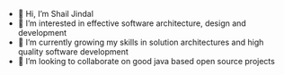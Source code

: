 - 👋 Hi, I’m Shail Jindal
- 👀 I’m interested in effective software architecture, design and development
- 🌱 I’m currently growing my skills in solution architectures and high quality software development
- 💞️ I’m looking to collaborate on good java based open source projects


<!---
atrsfo/atrsfo is a ✨ special ✨ repository because its `README.md` (this file) appears on your GitHub profile.
You can click the Preview link to take a look at your changes.
--->
